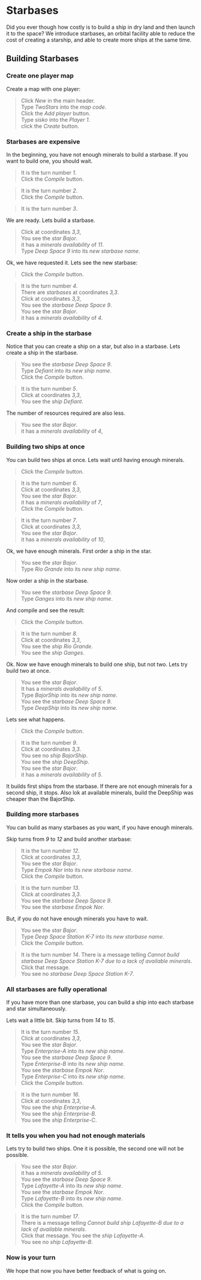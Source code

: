 # Starbases

Did you ever though how costly is to build a ship
in dry land and then launch it to the space? 
We introduce starbases, an orbital facility able to
reduce the cost of creating a starship, and able
to create more ships at the same time.

## Building Starbases

### Create one player map

Create a map with one player:

 > Click _New_ in the main header.  
 > Type _TwoStars_ into the _map code_.    
 > Click the _Add player_ button.  
 > Type _sisko_ into the _Player 1_.  
 > click the _Create_ button.   
 <!-- SNAPSHOT create status=200 -->
 
### Starbases are expensive

In the beginning, you have not enough minerals
to build a starbase. If you want to build one,
you should wait.
 
 > It is the turn number _1_.  
 > Click the _Compile_ button.  
 <!-- SNAPSHOT compile2 status=200 -->
 > It is the turn number _2_.  
 > Click the _Compile_ button.  
 <!-- SNAPSHOT compile3 status=200 -->
 > It is the turn number _3_.  

We are ready. Lets build a starbase.
 
 > Click at coordinates _3,3_,  
 > You see the _star_ _Bajor_.  
 > it has a _minerals availability_ of _11_.  
 > Type _Deep Space 9_ into its _new starbase name_.  

Ok, we have requested it. Lets see the new starbase:

 > Click the _Compile_ button.  
 <!-- SNAPSHOT compile4 status=200 -->
 > It is the turn number _4_.  
 > There are _starbases_ at coordinates _3,3_.  
 > Click at coordinates _3,3_,  
 > You see the _starbase_ _Deep Space 9_.  
 > You see the _star_ _Bajor_.  
 > it has a _minerals availability_ of _4_.  

### Create a ship in the starbase

Notice that you can create a ship on a star,
but also in a starbase. Lets create a ship
in the starbase. 

 > You see the _starbase_ _Deep Space 9_.  
 > Type _Defiant_ into its _new ship name_.  
 > Click the _Compile_ button.  
 <!-- SNAPSHOT compile5 status=200 -->
 > It is the turn number _5_.  
 > Click at coordinates _3,3_,  
 > You see the _ship_ _Defiant_.  

The number of resources required are also less.

 > You see the _star_ _Bajor_.  
 > it has a _minerals availability_ of _4_,  

### Building two ships at once

You can build two ships at once. 
Lets wait until having enough minerals.

 > Click the _Compile_ button.  
 <!-- SNAPSHOT compile6 status=200 -->
 > It is the turn number _6_.  
 > Click at coordinates _3,3_,  
 > You see the _star_ _Bajor_.  
 > it has a _minerals availability_ of _7_,  
 > Click the _Compile_ button.  
 <!-- SNAPSHOT compile7 status=200 -->
 > It is the turn number _7_.  
 > Click at coordinates _3,3_,  
 > You see the _star_ _Bajor_.  
 > it has a _minerals availability_ of _10_,  

Ok, we have enough minerals.
First order a ship in the star.

 > You see the _star_ _Bajor_.  
 > Type _Rio Grande_ into its _new ship name_.   

Now order a ship in the starbase.

 > You see the _starbase_ _Deep Space 9_.  
 > Type _Ganges_ into its _new ship name_.  

And compile and see the result: 

 > Click the _Compile_ button.  
 <!-- SNAPSHOT compile8 status=200 -->
 > It is the turn number _8_.  
 > Click at coordinates _3,3_,  
 > You see the _ship_ _Rio Grande_.  
 > You see the _ship_ _Ganges_.  

Ok. Now we have enough minerals
to build one ship, but not two.
Lets try build two at once.

 > You see the _star_ _Bajor_.  
 > It has a _minerals availability_ of _5_.  
 > Type _BajorShip_ into its _new ship name_.    
 > You see the _starbase_ _Deep Space 9_.  
 > Type _DeepShip_ into its _new ship name_.    

Lets see what happens.

 > Click the _Compile_ button.  
 <!-- SNAPSHOT compile9 status=200 -->
 > It is the turn number _9_.  
 > Click at coordinates _3,3_.  
 > You see no _ship_ _BajorShip_.  
 > You see the _ship_ _DeepShip_.  
 > You see the _star_ _Bajor_.  
 > it has a _minerals availability_ of _5_.  

It builds first ships from the starbase. 
If there are not enough minerals for a second ship,
it stops. Also lok at available minerals, 
build the DeepShip was cheaper than the BajorShip.

### Building more starbases

You can build as many starbases as you want,
if you have enough minerals.

 Skip turns from _9_ to _12_
and build another starbase:

 > It is the turn number _12_.  
 > Click at coordinates _3,3_,  
 > You see the _star_ _Bajor_.  
 > Type _Empok Nor_ into its _new starbase name_.  
 > Click the _Compile_ button.  
 <!-- SNAPSHOT compile13 status=200 -->
 > It is the turn number _13_.  
 > Click at coordinates _3,3_.  
 > You see the _starbase_ _Deep Space 9_.    
 > You see the _starbase_ _Empok Nor_.    

But, if you do not have enough minerals you have to wait.

 > You see the _star_ _Bajor_.  
 > Type _Deep Space Station K-7_ into its _new starbase name_.      
 > Click the _Compile_ button.  
 <!-- SNAPSHOT compile14 status=200 -->
 > It is the turn number _14_.
 > There is a message telling _Cannot build starbase Deep Space Station K-7 due to a lack of available minerals_.    
 > Click that message.  
 > You see no _starbase_ _Deep Space Station K-7_.   
     

### All starbases are fully operational

If you have more than one starbase, you can 
build a ship into each starbase and star simultaneously.

Lets wait a little bit.
 Skip turns from _14_ to _15_.

 > It is the turn number _15_.  
 > Click at coordinates _3,3_,  
 > You see the _star_ _Bajor_.  
 > Type _Enterprise-A_ into its _new ship name_.  
 > You see the _starbase_ _Deep Space 9_.  
 > Type _Enterprise-B_ into its _new ship name_.  
 > You see the _starbase_ _Empok Nor_.  
 > Type _Enterprise-C_ into its _new ship name_.  
 > Click the _Compile_ button.  
 <!-- SNAPSHOT compile16 status=200 -->
 > It is the turn number _16_.  
 > Click at coordinates _3,3_,  
 > You see the _ship_ _Enterprise-A_.  
 > You see the _ship_ _Enterprise-B_.  
 > You see the _ship_ _Enterprise-C_.

### It tells you when you had not enough materials

Lets try to build two ships. One it is possible,
the second one will not be possible.
    
 > You see the _star_ _Bajor_.  
 > it has a _minerals availability_ of _5_.  
 > You see the _starbase_ _Deep Space 9_.  
 > Type _Lafayette-A_ into its _new ship name_.  
 > You see the _starbase_ _Empok Nor_.  
 > Type _Lafayette-B_ into its _new ship name_.  
 > Click the _Compile_ button.  
 <!-- SNAPSHOT compile17 status=200 -->
 > It is the turn number _17_.  
 > There is a message telling _Cannot build ship Lafayette-B due to a lack of available minerals_.    
 > Click that message.
 > You see the _ship_ _Lafayette-A_.  
 > You see no _ship_ _Lafayette-B_.  

### Now is your turn

We hope that now you have better feedback of what is going on.
